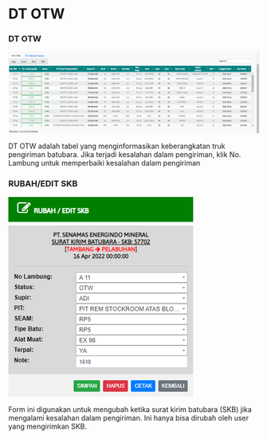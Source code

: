 # DT OTW

### DT OTW

![](../.gitbook/assets/dt-otw.PNG)

DT OTW adalah tabel yang menginformasikan keberangkatan truk pengiriman batubara. Jika terjadi kesalahan dalam pengiriman, klik No. Lambung untuk memperbaiki kesalahan dalam pengiriman

### RUBAH/EDIT SKB

![](<../.gitbook/assets/rubahedit-skb (1).PNG>)

Form ini digunakan untuk mengubah ketika surat kirim batubara (SKB) jika mengalami kesalahan dalam pengiriman. Ini hanya bisa dirubah oleh user yang mengirimkan SKB.
